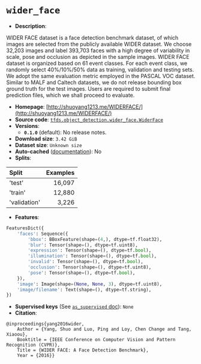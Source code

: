 <div itemscope itemtype="http://schema.org/Dataset">
  <div itemscope itemprop="includedInDataCatalog" itemtype="http://schema.org/DataCatalog">
    <meta itemprop="name" content="TensorFlow Datasets" />
  </div>

  <meta itemprop="name" content="wider_face" />
  <meta itemprop="description" content="&#10;WIDER FACE dataset is a face detection benchmark dataset, of which images are &#10;selected from the publicly available WIDER dataset. We choose 32,203 images and &#10;label 393,703 faces with a high degree of variability in scale, pose and &#10;occlusion as depicted in the sample images. WIDER FACE dataset is organized &#10;based on 61 event classes. For each event class, we randomly select 40%/10%/50% &#10;data as training, validation and testing sets. We adopt the same evaluation &#10;metric employed in the PASCAL VOC dataset. Similar to MALF and Caltech datasets,&#10;we do not release bounding box ground truth for the test images. Users are &#10;required to submit final prediction files, which we shall proceed to evaluate.&#10;&#10;&#10;To use this dataset:&#10;&#10;```python&#10;import tensorflow_datasets as tfds&#10;&#10;ds = tfds.load(&#x27;wider_face&#x27;, split=&#x27;train&#x27;)&#10;for ex in ds.take(4):&#10;  print(ex)&#10;```&#10;&#10;See [the guide](https://www.tensorflow.org/datasets/overview) for more&#10;informations on [tensorflow_datasets](https://www.tensorflow.org/datasets).&#10;&#10;" />
  <meta itemprop="url" content="https://www.tensorflow.org/datasets/catalog/wider_face" />
  <meta itemprop="sameAs" content="http://shuoyang1213.me/WIDERFACE/" />
  <meta itemprop="citation" content="&#10;@inproceedings{yang2016wider,&#10;    Author = {Yang, Shuo and Luo, Ping and Loy, Chen Change and Tang, Xiaoou},&#10; Booktitle = {IEEE Conference on Computer Vision and Pattern Recognition (CVPR)},&#10;   Title = {WIDER FACE: A Face Detection Benchmark},&#10;  Year = {2016}}&#10;" />
</div>

# `wider_face`

*   **Description**:

WIDER FACE dataset is a face detection benchmark dataset, of which images are
selected from the publicly available WIDER dataset. We choose 32,203 images and
label 393,703 faces with a high degree of variability in scale, pose and
occlusion as depicted in the sample images. WIDER FACE dataset is organized
based on 61 event classes. For each event class, we randomly select 40%/10%/50%
data as training, validation and testing sets. We adopt the same evaluation
metric employed in the PASCAL VOC dataset. Similar to MALF and Caltech datasets,
we do not release bounding box ground truth for the test images. Users are
required to submit final prediction files, which we shall proceed to evaluate.

*   **Homepage**:
    [http://shuoyang1213.me/WIDERFACE/](http://shuoyang1213.me/WIDERFACE/)
*   **Source code**:
    [`tfds.object_detection.wider_face.WiderFace`](https://github.com/tensorflow/datasets/tree/master/tensorflow_datasets/object_detection/wider_face.py)
*   **Versions**:
    *   **`0.1.0`** (default): No release notes.
*   **Download size**: `3.42 GiB`
*   **Dataset size**: `Unknown size`
*   **Auto-cached**
    ([documentation](https://www.tensorflow.org/datasets/performances#auto-caching)):
    No
*   **Splits**:

Split        | Examples
:----------- | -------:
'test'       | 16,097
'train'      | 12,880
'validation' | 3,226

*   **Features**:

```python
FeaturesDict({
    'faces': Sequence({
        'bbox': BBoxFeature(shape=(4,), dtype=tf.float32),
        'blur': Tensor(shape=(), dtype=tf.uint8),
        'expression': Tensor(shape=(), dtype=tf.bool),
        'illumination': Tensor(shape=(), dtype=tf.bool),
        'invalid': Tensor(shape=(), dtype=tf.bool),
        'occlusion': Tensor(shape=(), dtype=tf.uint8),
        'pose': Tensor(shape=(), dtype=tf.bool),
    }),
    'image': Image(shape=(None, None, 3), dtype=tf.uint8),
    'image/filename': Text(shape=(), dtype=tf.string),
})
```
*   **Supervised keys** (See
    [`as_supervised` doc](https://www.tensorflow.org/datasets/api_docs/python/tfds/load)):
    `None`
*   **Citation**:

```
@inproceedings{yang2016wider,
    Author = {Yang, Shuo and Luo, Ping and Loy, Chen Change and Tang, Xiaoou},
    Booktitle = {IEEE Conference on Computer Vision and Pattern Recognition (CVPR)},
    Title = {WIDER FACE: A Face Detection Benchmark},
    Year = {2016}}
```
